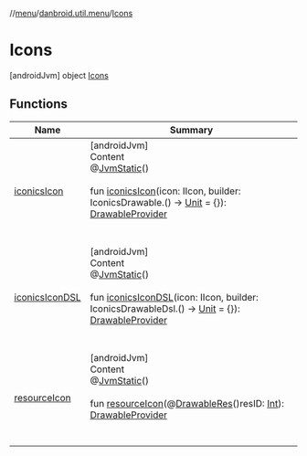 //[menu](../../../index.md)/[danbroid.util.menu](../index.md)/[Icons](index.md)



# Icons  
 [androidJvm] object [Icons](index.md)   


## Functions  
  
|  Name |  Summary | 
|---|---|
| <a name="danbroid.util.menu/Icons/iconicsIcon/#com.mikepenz.iconics.typeface.IIcon#kotlin.Function1[com.mikepenz.iconics.IconicsDrawable,kotlin.Unit]/PointingToDeclaration/"></a>[iconicsIcon](iconics-icon.md)| <a name="danbroid.util.menu/Icons/iconicsIcon/#com.mikepenz.iconics.typeface.IIcon#kotlin.Function1[com.mikepenz.iconics.IconicsDrawable,kotlin.Unit]/PointingToDeclaration/"></a>[androidJvm]  <br>Content  <br>@[JvmStatic](https://kotlinlang.org/api/latest/jvm/stdlib/kotlin.jvm/-jvm-static/index.html)()  <br>  <br>fun [iconicsIcon](iconics-icon.md)(icon: IIcon, builder: IconicsDrawable.() -> [Unit](https://kotlinlang.org/api/latest/jvm/stdlib/kotlin/-unit/index.html) = {}): [DrawableProvider](../index.md#%5Bdanbroid.util.menu%2FDrawableProvider%2F%2F%2FPointingToDeclaration%2F%5D%2FClasslikes%2F1967064354)  <br><br><br>|
| <a name="danbroid.util.menu/Icons/iconicsIconDSL/#com.mikepenz.iconics.typeface.IIcon#kotlin.Function1[com.mikepenz.iconics.dsl.IconicsDrawableDsl,kotlin.Unit]/PointingToDeclaration/"></a>[iconicsIconDSL](iconics-icon-d-s-l.md)| <a name="danbroid.util.menu/Icons/iconicsIconDSL/#com.mikepenz.iconics.typeface.IIcon#kotlin.Function1[com.mikepenz.iconics.dsl.IconicsDrawableDsl,kotlin.Unit]/PointingToDeclaration/"></a>[androidJvm]  <br>Content  <br>@[JvmStatic](https://kotlinlang.org/api/latest/jvm/stdlib/kotlin.jvm/-jvm-static/index.html)()  <br>  <br>fun [iconicsIconDSL](iconics-icon-d-s-l.md)(icon: IIcon, builder: IconicsDrawableDsl.() -> [Unit](https://kotlinlang.org/api/latest/jvm/stdlib/kotlin/-unit/index.html) = {}): [DrawableProvider](../index.md#%5Bdanbroid.util.menu%2FDrawableProvider%2F%2F%2FPointingToDeclaration%2F%5D%2FClasslikes%2F1967064354)  <br><br><br>|
| <a name="danbroid.util.menu/Icons/resourceIcon/#kotlin.Int/PointingToDeclaration/"></a>[resourceIcon](resource-icon.md)| <a name="danbroid.util.menu/Icons/resourceIcon/#kotlin.Int/PointingToDeclaration/"></a>[androidJvm]  <br>Content  <br>@[JvmStatic](https://kotlinlang.org/api/latest/jvm/stdlib/kotlin.jvm/-jvm-static/index.html)()  <br>  <br>fun [resourceIcon](resource-icon.md)(@[DrawableRes](https://developer.android.com/reference/kotlin/androidx/annotation/DrawableRes.html)()resID: [Int](https://kotlinlang.org/api/latest/jvm/stdlib/kotlin/-int/index.html)): [DrawableProvider](../index.md#%5Bdanbroid.util.menu%2FDrawableProvider%2F%2F%2FPointingToDeclaration%2F%5D%2FClasslikes%2F1967064354)  <br><br><br>|

